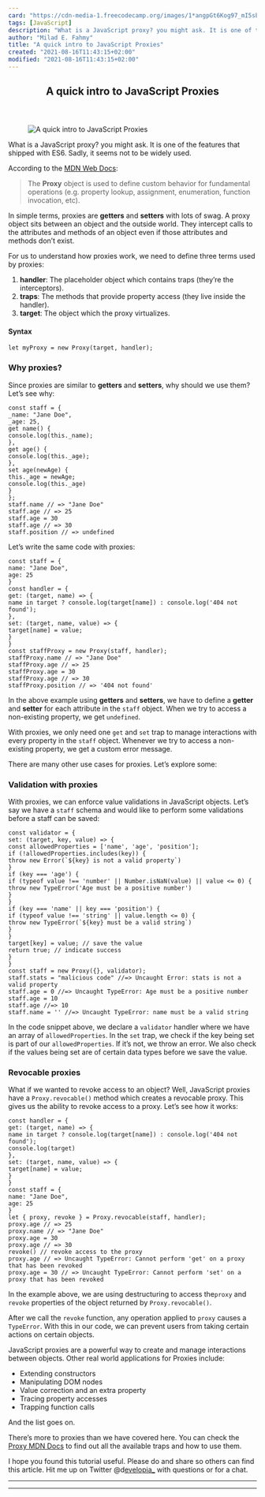 ```yaml
---
card: "https://cdn-media-1.freecodecamp.org/images/1*angpGt6Kog97_mI5sbi7Hg.jpeg"
tags: [JavaScript]
description: "What is a JavaScript proxy? you might ask. It is one of the f"
author: "Milad E. Fahmy"
title: "A quick intro to JavaScript Proxies"
created: "2021-08-16T11:43:15+02:00"
modified: "2021-08-16T11:43:15+02:00"
---
```

<div class="site-wrapper">
<main id="site-main" class="site-main outer">
<div class="inner">
<article class="post-full post tag-javascript tag-programming tag-learning tag-technology tag-tech ">
<header class="post-full-header">
<h1 class="post-full-title">A quick intro to JavaScript Proxies</h1>
</header>
<figure class="post-full-image">
<picture>
<source media="(max-width: 700px)" sizes="1px" srcset="data:image/gif;base64,R0lGODlhAQABAIAAAAAAAP///yH5BAEAAAAALAAAAAABAAEAAAIBRAA7 1w">
<source media="(min-width: 701px)" sizes="(max-width: 800px) 400px,
(max-width: 1170px) 700px,
1400px" srcset="https://cdn-media-1.freecodecamp.org/images/1*angpGt6Kog97_mI5sbi7Hg.jpeg 300w,
https://cdn-media-1.freecodecamp.org/images/1*angpGt6Kog97_mI5sbi7Hg.jpeg 600w,
https://cdn-media-1.freecodecamp.org/images/1*angpGt6Kog97_mI5sbi7Hg.jpeg 1000w,
https://cdn-media-1.freecodecamp.org/images/1*angpGt6Kog97_mI5sbi7Hg.jpeg 2000w">
<img onerror="this.style.display='none'" src="https://cdn-media-1.freecodecamp.org/images/1*angpGt6Kog97_mI5sbi7Hg.jpeg" alt="A quick intro to JavaScript Proxies">
</picture>
</figure>
<section class="post-full-content">
<div class="post-content">
<p>What is a JavaScript proxy? you might ask. It is one of the features that shipped with ES6. Sadly, it seems not to be widely used.</p><p>According to the <a href="https://developer.mozilla.org/en-US/docs/Web/JavaScript/Reference/Global_Objects/Proxy" rel="noopener">MDN Web Docs</a>:</p><blockquote>The <strong>Proxy</strong> object is used to define custom behavior for fundamental operations (e.g. property lookup, assignment, enumeration, function invocation, etc).</blockquote><p>In simple terms, proxies are <strong>getters</strong> and <strong>setters</strong> with lots of swag. A proxy object sits between an object and the outside world. They intercept calls to the attributes and methods of an object even if those attributes and methods don’t exist.</p><p>For us to understand how proxies work, we need to define three terms used by proxies:</p><ol><li><strong>handler</strong>: The placeholder object which contains traps (they’re the interceptors).</li><li><strong>traps</strong>: The methods that provide property access (they live inside the handler).</li><li><strong>target</strong>: The object which the proxy virtualizes.</li></ol><h4 id="syntax">Syntax</h4><pre><code class="language-js">let myProxy = new Proxy(target, handler);</code></pre><h3 id="why-proxies">Why proxies?</h3><p>Since proxies are similar to <strong>getters</strong> and <strong>setters</strong>, why should we use them? Let’s see why:</p><pre><code class="language-js">const staff = {
_name: "Jane Doe",
_age: 25,
get name() {
console.log(this._name);
},
get age() {
console.log(this._age);
},
set age(newAge) {
this._age = newAge;
console.log(this._age)
}
};
staff.name // =&gt; "Jane Doe"
staff.age // =&gt; 25
staff.age = 30
staff.age // =&gt; 30
staff.position // =&gt; undefined</code></pre><p>Let’s write the same code with proxies:</p><pre><code class="language-js">const staff = {
name: "Jane Doe",
age: 25
}
const handler = {
get: (target, name) =&gt; {
name in target ? console.log(target[name]) : console.log('404 not found');
},
set: (target, name, value) =&gt; {
target[name] = value;
}
}
const staffProxy = new Proxy(staff, handler);
staffProxy.name // =&gt; "Jane Doe"
staffProxy.age // =&gt; 25
staffProxy.age = 30
staffProxy.age // =&gt; 30
staffProxy.position // =&gt; '404 not found'</code></pre><p>In the above example using <strong>getters</strong> and <strong>setters</strong>, we have to define a <strong>getter</strong> and <strong>setter</strong> for each attribute in the <code>staff</code> object. When we try to access a non-existing property, we get <code>undefined</code>.</p><p>With proxies, we only need one <code>get</code> and <code>set</code> trap to manage interactions with every property in the <code>staff</code> object. Whenever we try to access a non-existing property, we get a custom error message.</p><p>There are many other use cases for proxies. Let’s explore some:</p><h3 id="validation-with-proxies">Validation with proxies</h3><p>With proxies, we can enforce value validations in JavaScript objects. Let’s say we have a <code>staff</code> schema and would like to perform some validations before a staff can be saved:</p><pre><code class="language-js">const validator = {
set: (target, key, value) =&gt; {
const allowedProperties = ['name', 'age', 'position'];
if (!allowedProperties.includes(key)) {
throw new Error(`${key} is not a valid property`)
}
if (key === 'age') {
if (typeof value !== 'number' || Number.isNaN(value) || value &lt;= 0) {
throw new TypeError('Age must be a positive number')
}
}
if (key === 'name' || key === 'position') {
if (typeof value !== 'string' || value.length &lt;= 0) {
throw new TypeError(`${key} must be a valid string`)
}
}
target[key] = value; // save the value
return true; // indicate success
}
}
const staff = new Proxy({}, validator);
staff.stats = "malicious code" //=&gt; Uncaught Error: stats is not a valid property
staff.age = 0 //=&gt; Uncaught TypeError: Age must be a positive number
staff.age = 10
staff.age //=&gt; 10
staff.name = '' //=&gt; Uncaught TypeError: name must be a valid string</code></pre><p>In the code snippet above, we declare a <code>validator</code> handler where we have an array of <code>allowedProperties</code>. In the <code>set</code> trap, we check if the key being set is part of our <code>allowedProperties</code>. If it’s not, we throw an error. We also check if the values being set are of certain data types before we save the value.</p><h3 id="revocable-proxies">Revocable proxies</h3><p>What if we wanted to revoke access to an object? Well, JavaScript proxies have a <code>Proxy.revocable()</code> method which creates a revocable proxy. This gives us the ability to revoke access to a proxy. Let’s see how it works:</p><pre><code class="language-js">const handler = {
get: (target, name) =&gt; {
name in target ? console.log(target[name]) : console.log('404 not found');
console.log(target)
},
set: (target, name, value) =&gt; {
target[name] = value;
}
}
const staff = {
name: "Jane Doe",
age: 25
}
let { proxy, revoke } = Proxy.revocable(staff, handler);
proxy.age // =&gt; 25
proxy.name // =&gt; "Jane Doe"
proxy.age = 30
proxy.age // =&gt; 30
revoke() // revoke access to the proxy
proxy.age // =&gt; Uncaught TypeError: Cannot perform 'get' on a proxy that has been revoked
proxy.age = 30 // =&gt; Uncaught TypeError: Cannot perform 'set' on a proxy that has been revoked</code></pre><p>In the example above, we are using destructuring to access the<code>proxy</code> and <code>revoke</code> properties of the object returned by <code>Proxy.revocable()</code>.</p><p>After we call the <code>revoke</code> function, any operation applied to <code>proxy</code> causes a <code>TypeError</code>. With this in our code, we can prevent users from taking certain actions on certain objects.</p><p>JavaScript proxies are a powerful way to create and manage interactions between objects. Other real world applications for Proxies include:</p><ul><li>Extending constructors</li><li>Manipulating DOM nodes</li><li>Value correction and an extra property</li><li>Tracing property accesses</li><li>Trapping function calls</li></ul><p>And the list goes on.</p><p>There’s more to proxies than we have covered here. You can check the <a href="https://developer.mozilla.org/en-US/docs/Web/JavaScript/Reference/Global_Objects/Proxy" rel="noopener">Proxy MDN Docs</a> to find out all the available traps and how to use them.</p><p>I hope you found this tutorial useful. Please do and share so others can find this article. Hit me up on Twitter @d<a href="https://twitter.com/developia_" rel="noopener">evelopia_</a> with questions or for a chat.</p>
</div>
<hr>
<hr>
</section>
</article>
</div>
</main>
</div>
<!-- Google Tag Manager (noscript) -->
<!-- End Google Tag Manager (noscript) -->
